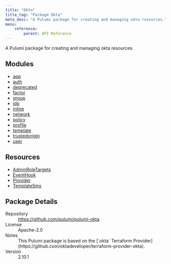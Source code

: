 ```yaml
---
title: "Okta"
title_tag: "Package Okta"
meta_desc: "A Pulumi package for creating and managing okta resources."
menu:
    reference:
        parent: API Reference
---
```


<!-- WARNING: this file was generated by Pulumi Docs Generator. -->
<!-- Do not edit by hand unless you're certain you know what you are doing! -->

A Pulumi package for creating and managing okta resources.

<h2 id="modules">Modules</h2>
<ul class="api">
    <li><a href="app/" title="app"><span class="symbol module"></span>app</a></li>
    <li><a href="auth/" title="auth"><span class="symbol module"></span>auth</a></li>
    <li><a href="deprecated/" title="deprecated"><span class="symbol module"></span>deprecated</a></li>
    <li><a href="factor/" title="factor"><span class="symbol module"></span>factor</a></li>
    <li><a href="group/" title="group"><span class="symbol module"></span>group</a></li>
    <li><a href="idp/" title="idp"><span class="symbol module"></span>idp</a></li>
    <li><a href="inline/" title="inline"><span class="symbol module"></span>inline</a></li>
    <li><a href="network/" title="network"><span class="symbol module"></span>network</a></li>
    <li><a href="policy/" title="policy"><span class="symbol module"></span>policy</a></li>
    <li><a href="profile/" title="profile"><span class="symbol module"></span>profile</a></li>
    <li><a href="template/" title="template"><span class="symbol module"></span>template</a></li>
    <li><a href="trustedorigin/" title="trustedorigin"><span class="symbol module"></span>trustedorigin</a></li>
    <li><a href="user/" title="user"><span class="symbol module"></span>user</a></li>
</ul>

<h2 id="resources">Resources</h2>
<ul class="api">
    <li><a href="adminroletargets" title="AdminRoleTargets"><span class="symbol resource"></span>AdminRoleTargets</a></li>
    <li><a href="eventhook" title="EventHook"><span class="symbol resource"></span>EventHook</a></li>
    <li><a href="provider" title="Provider"><span class="symbol resource"></span>Provider</a></li>
    <li><a href="templatesms" title="TemplateSms"><span class="symbol resource"></span>TemplateSms</a></li>
</ul>

<h2 id="package-details">Package Details</h2>
<dl class="package-details">
	<dt>Repository</dt>
	<dd><a href="https://github.com/pulumi/pulumi-okta">https://github.com/pulumi/pulumi-okta</a></dd>
	<dt>License</dt>
	<dd>Apache-2.0</dd>
	<dt>Notes</dt>
	<dd>This Pulumi package is based on the [`okta` Terraform Provider](https://github.com/oktadeveloper/terraform-provider-okta).</dd>
	<dt>Version</dt>
	<dd>2.10.1</dd>
</dl>

